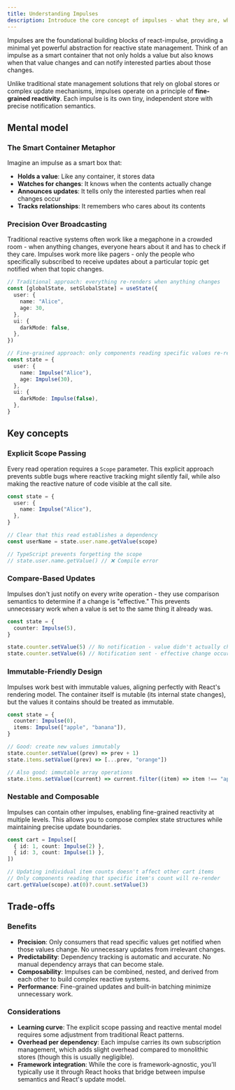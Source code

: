 ```yaml
---
title: Understanding Impulses
description: Introduce the core concept of impulses - what they are, why they exist, and how they work
---
```


Impulses are the foundational building blocks of react-impulse, providing a minimal yet powerful abstraction for reactive state management. Think of an impulse as a smart container that not only holds a value but also knows when that value changes and can notify interested parties about those changes.

Unlike traditional state management solutions that rely on global stores or complex update mechanisms, impulses operate on a principle of **fine-grained reactivity**. Each impulse is its own tiny, independent store with precise notification semantics.

## Mental model

### The Smart Container Metaphor

Imagine an impulse as a smart box that:

- **Holds a value**: Like any container, it stores data
- **Watches for changes**: It knows when the contents actually change
- **Announces updates**: It tells only the interested parties when real changes occur
- **Tracks relationships**: It remembers who cares about its contents

### Precision Over Broadcasting

Traditional reactive systems often work like a megaphone in a crowded room - when anything changes, everyone hears about it and has to check if they care. Impulses work more like pagers - only the people who specifically subscribed to receive updates about a particular topic get notified when that topic changes.

```typescript
// Traditional approach: everything re-renders when anything changes
const [globalState, setGlobalState] = useState({
  user: {
    name: "Alice",
    age: 30,
  },
  ui: {
    darkMode: false,
  },
})

// Fine-grained approach: only components reading specific values re-render
const state = {
  user: {
    name: Impulse("Alice"),
    age: Impulse(30),
  },
  ui: {
    darkMode: Impulse(false),
  },
}
```

## Key concepts

### Explicit Scope Passing

Every read operation requires a `Scope` parameter. This explicit approach prevents subtle bugs where reactive tracking might silently fail, while also making the reactive nature of code visible at the call site.

```typescript
const state = {
  user: {
    name: Impulse("Alice"),
  },
}

// Clear that this read establishes a dependency
const userName = state.user.name.getValue(scope)

// TypeScript prevents forgetting the scope
// state.user.name.getValue() // ❌ Compile error
```

### Compare-Based Updates

Impulses don't just notify on every write operation - they use comparison semantics to determine if a change is "effective." This prevents unnecessary work when a value is set to the same thing it already was.

```typescript
const state = {
  counter: Impulse(5),
}

state.counter.setValue(5) // No notification - value didn't actually change
state.counter.setValue(6) // Notification sent - effective change occurred
```

### Immutable-Friendly Design

Impulses work best with immutable values, aligning perfectly with React's rendering model. The container itself is mutable (its internal state changes), but the values it contains should be treated as immutable.

```typescript
const state = {
  counter: Impulse(0),
  items: Impulse(["apple", "banana"]),
}

// Good: create new values immutably
state.counter.setValue((prev) => prev + 1)
state.items.setValue((prev) => [...prev, "orange"])

// Also good: immutable array operations
state.items.setValue((current) => current.filter((item) => item !== "apple"))
```

### Nestable and Composable

Impulses can contain other impulses, enabling fine-grained reactivity at multiple levels. This allows you to compose complex state structures while maintaining precise update boundaries.

```typescript
const cart = Impulse([
  { id: 1, count: Impulse(2) },
  { id: 3, count: Impulse(1) },
])

// Updating individual item counts doesn't affect other cart items
// Only components reading that specific item's count will re-render
cart.getValue(scope).at(0)?.count.setValue(3)
```

## Trade-offs

### Benefits

- **Precision**: Only consumers that read specific values get notified when those values change. No unnecessary updates from irrelevant changes.
- **Predictability**: Dependency tracking is automatic and accurate. No manual dependency arrays that can become stale.
- **Composability**: Impulses can be combined, nested, and derived from each other to build complex reactive systems.
- **Performance**: Fine-grained updates and built-in batching minimize unnecessary work.

### Considerations

- **Learning curve**: The explicit scope passing and reactive mental model requires some adjustment from traditional React patterns.
- **Overhead per dependency**: Each impulse carries its own subscription management, which adds slight overhead compared to monolithic stores (though this is usually negligible).
- **Framework integration**: While the core is framework-agnostic, you'll typically use it through React hooks that bridge between impulse semantics and React's update model.
